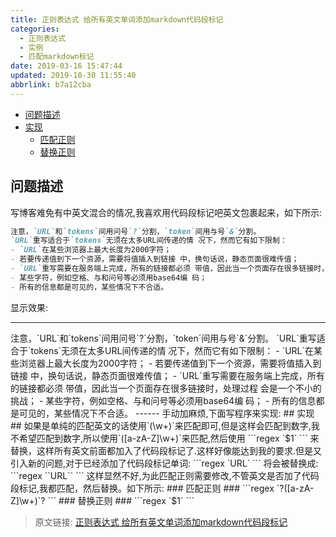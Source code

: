 ```yaml
---
title: 正则表达式 给所有英文单词添加markdown代码段标记
categories: 
  - 正则表达式
  - 实例
  - 匹配markdown标记
date: 2019-03-16 15:47:44
updated: 2019-10-30 11:55:40
abbrlink: b7a12cba
---
```

- [问题描述](/blog/html/b7a12cba/#问题描述)
- [实现](/blog/html/b7a12cba/#实现)
    - [匹配正则](/blog/html/b7a12cba/#匹配正则)
    - [替换正则](/blog/html/b7a12cba/#替换正则)

<!--more-->
<script src="https://cdn.bootcss.com/jquery/3.4.0/jquery.slim.min.js"></script>
<script>$(document).ready(function () {$(".post-body > ul:nth-child(1)").hide();});</script>

<!--end-->
## 问题描述 ##
写博客难免有中英文混合的情况,我喜欢用代码段标记吧英文包裹起来，如下所示:
```markdown
注意，`URL`和`tokens`间用问号`?`分割，`token`间用与号`&`分割。
`URL`重写适合于`tokens`无须在太多URL间传递的情 况下，然而它有如下限制：
- `URL`在某些浏览器上最大长度为2000字符； 
- 若要传递值到下一个资源，需要将值插入到链接 中，换句话说，静态页面很难传值；
- `URL`重写需要在服务端上完成，所有的链接都必须 带值，因此当一个页面存在很多链接时，处理过程 会是一个不小的挑战； 
- 某些字符，例如空格、与和问号等必须用base64编 码；
- 所有的信息都是可见的，某些情况下不合适。
```
显示效果:
<hr>
注意，`URL`和`tokens`间用问号`?`分割，`token`间用与号`&`分割。
`URL`重写适合于`tokens`无须在太多URL间传递的情 况下，然而它有如下限制：
- `URL`在某些浏览器上最大长度为2000字符； 
- 若要传递值到下一个资源，需要将值插入到链接 中，换句话说，静态页面很难传值；
- `URL`重写需要在服务端上完成，所有的链接都必须 带值，因此当一个页面存在很多链接时，处理过程 会是一个不小的挑战； 
- 某些字符，例如空格、与和问号等必须用base64编 码；
- 所有的信息都是可见的，某些情况下不合适。
------
手动加麻烦,下面写程序来实现:
## 实现 ##
如果是单纯的匹配英文的话使用`(\w+)`来匹配即可,但是这样会匹配到数字,我不希望匹配到数字,所以使用`([a-zA-Z]\w+)`来匹配,然后使用
```regex
`$1`
```
来替换，这样所有英文前面都加入了代码段标记了.这样好像能达到我的要求.但是又引入新的问题,对于已经添加了代码段标记单词:
```regex
`URL`
```
将会被替换成:
```regex
``URL``
```
这样显然不好,为此匹配正则需要修改,不管英文是否加了代码段标记,我都匹配，然后替换。如下所示:
### 匹配正则 ###
```regex
`?([a-zA-Z]\w+)`?
```
### 替换正则 ###
```regex
`$1`
```

>原文链接: [正则表达式 给所有英文单词添加markdown代码段标记](https://lanlan2017.github.io/blog/b7a12cba/)